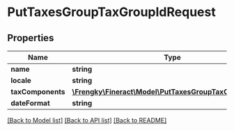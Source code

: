 # PutTaxesGroupTaxGroupIdRequest

## Properties
Name | Type | Description | Notes
------------ | ------------- | ------------- | -------------
**name** | **string** |  | [optional] 
**locale** | **string** |  | [optional] 
**taxComponents** | [**\Frengky\Fineract\Model\PutTaxesGroupTaxComponents[]**](PutTaxesGroupTaxComponents.md) |  | [optional] 
**dateFormat** | **string** |  | [optional] 

[[Back to Model list]](../../README.md#documentation-for-models) [[Back to API list]](../../README.md#documentation-for-api-endpoints) [[Back to README]](../../README.md)

